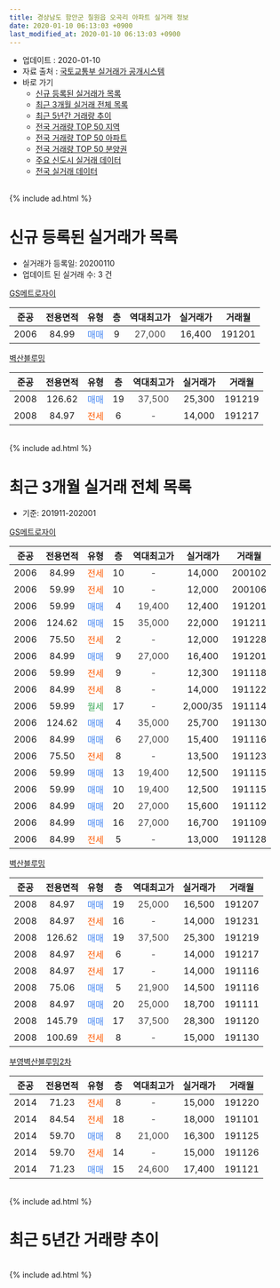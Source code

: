 ```yaml
---
title: 경상남도 함안군 칠원읍 오곡리 아파트 실거래 정보
date: 2020-01-10 06:13:03 +0900
last_modified_at: 2020-01-10 06:13:03 +0900
---
```


* 업데이트 : 2020-01-10
* 자료 출처 : [국토교통부 실거래가 공개시스템](http://rt.molit.go.kr)
* 바로 가기
    * [신규 등록된 실거래가 목록](#신규-등록된-실거래가-목록)
    * [최근 3개월 실거래 전체 목록](#최근-3개월-실거래-전체-목록)
    * [최근 5년간 거래량 추이](#최근-5년간-거래량-추이)
    * [전국 거래량 TOP 50 지역](https://inasie.github.io/apt-trade-info/최근-3개월-전국에서-가장-거래가-많이-발생한-지역)
    * [전국 거래량 TOP 50 아파트](https://inasie.github.io/apt-trade-info/최근-3개월-전국에서-가장-거래가-많이-발생한-아파트)
    * [전국 거래량 TOP 50 분양권](https://inasie.github.io/apt-trade-info/최근-3개월-전국에서-가장-거래가-많이-발생한-분양권)
    * [주요 신도시 실거래 데이터](https://inasie.github.io/apt-trade-info/주요-신도시)
    * [전국 실거래 데이터](https://inasie.github.io/apt-trade-info/전국)
<br>
{% include ad.html %}
<br>

# 신규 등록된 실거래가 목록
* 실거래가 등록일: 20200110
* 업데이트 된 실거래 수: 3 건


[GS메트로자이](https://search.naver.com/search.naver?query=%EA%B2%BD%EC%83%81%EB%82%A8%EB%8F%84+%ED%95%A8%EC%95%88%EA%B5%B0+%EC%B9%A0%EC%9B%90%EC%9D%8D+%EC%98%A4%EA%B3%A1%EB%A6%AC+GS%EB%A9%94%ED%8A%B8%EB%A1%9C%EC%9E%90%EC%9D%B4)

|준공|전용면적|유형|층|역대최고가|실거래가|거래월|
|:---:|:---:|:---:|:---:|:---:|:---:|:---:|
|2006|84.99|<span style="color:#4285f3">매매</span>|9|<span style="color:#444444">27,000</span>|16,400|191201|

[벽산블루밍](https://search.naver.com/search.naver?query=%EA%B2%BD%EC%83%81%EB%82%A8%EB%8F%84+%ED%95%A8%EC%95%88%EA%B5%B0+%EC%B9%A0%EC%9B%90%EC%9D%8D+%EC%98%A4%EA%B3%A1%EB%A6%AC+%EB%B2%BD%EC%82%B0%EB%B8%94%EB%A3%A8%EB%B0%8D)

|준공|전용면적|유형|층|역대최고가|실거래가|거래월|
|:---:|:---:|:---:|:---:|:---:|:---:|:---:|
|2008|126.62|<span style="color:#4285f3">매매</span>|19|<span style="color:#444444">37,500</span>|25,300|191219|
|2008|84.97|<span style="color:#ff5a00">전세</span>|6|<span style="color:#444444">-</span>|14,000|191217|


<br>
{% include ad.html %}
<br>

# 최근 3개월 실거래 전체 목록
* 기준: 201911-202001


[GS메트로자이](https://search.naver.com/search.naver?query=%EA%B2%BD%EC%83%81%EB%82%A8%EB%8F%84+%ED%95%A8%EC%95%88%EA%B5%B0+%EC%B9%A0%EC%9B%90%EC%9D%8D+%EC%98%A4%EA%B3%A1%EB%A6%AC+GS%EB%A9%94%ED%8A%B8%EB%A1%9C%EC%9E%90%EC%9D%B4)

|준공|전용면적|유형|층|역대최고가|실거래가|거래월|
|:---:|:---:|:---:|:---:|:---:|:---:|:---:|
|2006|84.99|<span style="color:#ff5a00">전세</span>|10|<span style="color:#444444">-</span>|14,000|200102|
|2006|59.99|<span style="color:#ff5a00">전세</span>|10|<span style="color:#444444">-</span>|12,000|200106|
|2006|59.99|<span style="color:#4285f3">매매</span>|4|<span style="color:#444444">19,400</span>|12,400|191201|
|2006|124.62|<span style="color:#4285f3">매매</span>|15|<span style="color:#444444">35,000</span>|22,000|191211|
|2006|75.50|<span style="color:#ff5a00">전세</span>|2|<span style="color:#444444">-</span>|12,000|191228|
|2006|84.99|<span style="color:#4285f3">매매</span>|9|<span style="color:#444444">27,000</span>|16,400|191201|
|2006|59.99|<span style="color:#ff5a00">전세</span>|9|<span style="color:#444444">-</span>|12,300|191118|
|2006|84.99|<span style="color:#ff5a00">전세</span>|8|<span style="color:#444444">-</span>|14,000|191122|
|2006|59.99|<span style="color:#34a853">월세</span>|17|<span style="color:#444444">-</span>|2,000/35|191114|
|2006|124.62|<span style="color:#4285f3">매매</span>|4|<span style="color:#444444">35,000</span>|25,700|191130|
|2006|84.99|<span style="color:#4285f3">매매</span>|6|<span style="color:#444444">27,000</span>|15,400|191116|
|2006|75.50|<span style="color:#ff5a00">전세</span>|8|<span style="color:#444444">-</span>|13,500|191123|
|2006|59.99|<span style="color:#4285f3">매매</span>|13|<span style="color:#444444">19,400</span>|12,500|191115|
|2006|59.99|<span style="color:#4285f3">매매</span>|10|<span style="color:#444444">19,400</span>|12,500|191115|
|2006|84.99|<span style="color:#4285f3">매매</span>|20|<span style="color:#444444">27,000</span>|15,600|191112|
|2006|84.99|<span style="color:#4285f3">매매</span>|16|<span style="color:#444444">27,000</span>|16,700|191109|
|2006|84.99|<span style="color:#ff5a00">전세</span>|5|<span style="color:#444444">-</span>|13,000|191128|

[벽산블루밍](https://search.naver.com/search.naver?query=%EA%B2%BD%EC%83%81%EB%82%A8%EB%8F%84+%ED%95%A8%EC%95%88%EA%B5%B0+%EC%B9%A0%EC%9B%90%EC%9D%8D+%EC%98%A4%EA%B3%A1%EB%A6%AC+%EB%B2%BD%EC%82%B0%EB%B8%94%EB%A3%A8%EB%B0%8D)

|준공|전용면적|유형|층|역대최고가|실거래가|거래월|
|:---:|:---:|:---:|:---:|:---:|:---:|:---:|
|2008|84.97|<span style="color:#4285f3">매매</span>|19|<span style="color:#444444">25,000</span>|16,500|191207|
|2008|84.97|<span style="color:#ff5a00">전세</span>|16|<span style="color:#444444">-</span>|14,000|191231|
|2008|126.62|<span style="color:#4285f3">매매</span>|19|<span style="color:#444444">37,500</span>|25,300|191219|
|2008|84.97|<span style="color:#ff5a00">전세</span>|6|<span style="color:#444444">-</span>|14,000|191217|
|2008|84.97|<span style="color:#ff5a00">전세</span>|17|<span style="color:#444444">-</span>|14,000|191116|
|2008|75.06|<span style="color:#4285f3">매매</span>|5|<span style="color:#444444">21,900</span>|14,500|191116|
|2008|84.97|<span style="color:#4285f3">매매</span>|20|<span style="color:#444444">25,000</span>|18,700|191111|
|2008|145.79|<span style="color:#4285f3">매매</span>|17|<span style="color:#444444">37,500</span>|28,300|191120|
|2008|100.69|<span style="color:#ff5a00">전세</span>|8|<span style="color:#444444">-</span>|15,000|191130|

[부영벽산블루밍2차](https://search.naver.com/search.naver?query=%EA%B2%BD%EC%83%81%EB%82%A8%EB%8F%84+%ED%95%A8%EC%95%88%EA%B5%B0+%EC%B9%A0%EC%9B%90%EC%9D%8D+%EC%98%A4%EA%B3%A1%EB%A6%AC+%EB%B6%80%EC%98%81%EB%B2%BD%EC%82%B0%EB%B8%94%EB%A3%A8%EB%B0%8D2%EC%B0%A8)

|준공|전용면적|유형|층|역대최고가|실거래가|거래월|
|:---:|:---:|:---:|:---:|:---:|:---:|:---:|
|2014|71.23|<span style="color:#ff5a00">전세</span>|8|<span style="color:#444444">-</span>|15,000|191220|
|2014|84.54|<span style="color:#ff5a00">전세</span>|18|<span style="color:#444444">-</span>|18,000|191101|
|2014|59.70|<span style="color:#4285f3">매매</span>|8|<span style="color:#444444">21,000</span>|16,300|191125|
|2014|59.70|<span style="color:#ff5a00">전세</span>|14|<span style="color:#444444">-</span>|15,000|191126|
|2014|71.23|<span style="color:#4285f3">매매</span>|15|<span style="color:#444444">24,600</span>|17,400|191121|


<br>
{% include ad.html %}
<br>

# 최근 5년간 거래량 추이


<div style="width:100%;">
    <canvas id="deal_progress" height="200"></canvas>
</div>

<script>
new Chart(document.getElementById("deal_progress"), {
    type: 'line',
    data: {
        labels: ['201501','201502','201503','201504','201505','201506','201507','201508','201509','201510','201511','201512','201601','201602','201603','201604','201605','201606','201607','201608','201609','201610','201611','201612','201701','201702','201703','201704','201705','201706','201707','201708','201709','201710','201711','201712','201801','201802','201803','201804','201805','201806','201807','201808','201809','201810','201811','201812','201901','201902','201903','201904','201905','201906','201907','201908','201909','201910','201911','201912','202001'],
        datasets: [{
            label: '매매',
            pointRadius: 1,
            data: [17, 21, 19, 15, 20, 19, 16, 13, 19, 26, 21, 20, 20, 11, 20, 8, 13, 9, 15, 7, 20, 19, 24, 17, 3, 4, 19, 10, 10, 9, 14, 13, 9, 13, 9, 11, 11, 8, 22, 7, 5, 7, 5, 9, 14, 11, 11, 6, 7, 11, 9, 6, 7, 14, 11, 11, 14, 13, 11, 5, 0],
            borderColor: "rgba(255, 201, 14, 1)",
            backgroundColor: "rgba(255, 201, 14, 0.5)",
            fill: false,
            lineTension: 0
        },{
            label: '전월세',
            pointRadius: 1,
            data: [14, 5, 14, 5, 10, 8, 15, 1, 6, 8, 7, 5, 16, 11, 8, 7, 9, 9, 11, 11, 10, 19, 7, 9, 8, 13, 9, 6, 8, 4, 7, 15, 10, 5, 8, 11, 10, 9, 9, 8, 9, 5, 9, 16, 14, 10, 8, 3, 17, 8, 10, 5, 7, 3, 19, 8, 5, 6, 9, 4, 2],
            borderColor: "rgba(0, 141, 185, 1)",
            backgroundColor: "rgba(0, 141, 185, 0.5)",
            fill: false,
            lineTension: 0
        }
        ]
    },
    options: {
        responsive: true,
        title: {
            display: false
        },
        tooltips: {
            mode: 'index',
            intersect: false
        },
        hover: {
            mode: 'nearest',
            intersect: true
        },
        scales: {
            xAxes: [{
                display: true,
                scaleLabel: {
                    display: true,
                    labelString: '년/월'
                }
            }],
            yAxes: [{
                display: true,
                ticks: {
                    suggestedMin: 0,
                },
                scaleLabel: {
                    display: true,
                    labelString: '실거래 수'
                }
            }]
        }
    }
});

</script>


<br>
{% include ad.html %}
<br>

